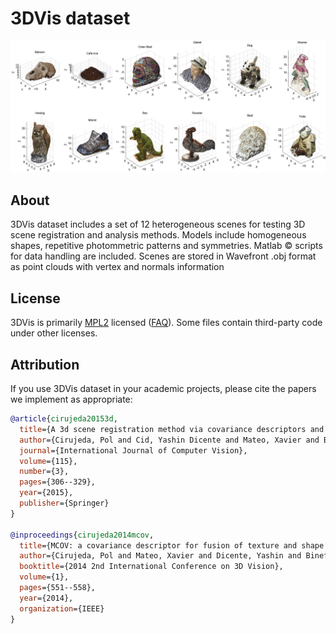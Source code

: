 # 3DVis dataset
![](3dvisdb.jpg)

## About
3DVis dataset includes a set of 12 heterogeneous scenes for testing 3D scene registration and analysis methods.
Models include homogeneous shapes, repetitive photommetric patterns and symmetries.
Matlab © scripts for data handling are included. Scenes are stored in Wavefront .obj format as point clouds with vertex and normals information

## License
3DVis is primarily [MPL2](http://www.mozilla.org/MPL/2.0/) licensed
([FAQ](http://www.mozilla.org/MPL/2.0/FAQ.html)). Some files contain
third-party code under other licenses.

## Attribution
If you use 3DVis dataset in your academic projects, please cite the papers we
implement as appropriate:

```bibtex
@article{cirujeda20153d,
  title={A 3d scene registration method via covariance descriptors and an evolutionary stable strategy game theory solver},
  author={Cirujeda, Pol and Cid, Yashin Dicente and Mateo, Xavier and Binefa, Xavier},
  journal={International Journal of Computer Vision},
  volume={115},
  number={3},
  pages={306--329},
  year={2015},
  publisher={Springer}
}

@inproceedings{cirujeda2014mcov,
  title={MCOV: a covariance descriptor for fusion of texture and shape features in 3D point clouds},
  author={Cirujeda, Pol and Mateo, Xavier and Dicente, Yashin and Binefa, Xavier},
  booktitle={2014 2nd International Conference on 3D Vision},
  volume={1},
  pages={551--558},
  year={2014},
  organization={IEEE}
}
```